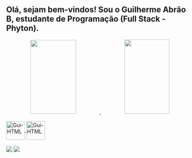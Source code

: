 ## Olá, sejam bem-vindos! Sou o Guilherme Abrão B, estudante de Programação (Full Stack - Phyton). 
 
<div align="center">
  <a href="https://github.com/guilhermeabraob">
  <img width="49.5%" height="199px" src="https://github-readme-stats.vercel.app/api?username=guilhermeabraob&show_icons=true&theme=blue-green&include_all_commits=true&count_private=true" style="max-width:100%;"/>
  <img width="49%" height="200.1px" src="https://github-readme-stats.vercel.app/api/top-langs/?username=guilhermeabraob&layout=compact&langs_count=7&theme=blue-green"/>
</div>
<div style="display: inline_block"><br>
   <img align="center" alt="Gui-HTML" height="50" width="50" src="https://cdn.jsdelivr.net/gh/devicons/devicon/icons/html5/html5-original-wordmark.svg"/>   
   <img align="center" alt="Gui-HTML" height="50" width="50" src="https://cdn.jsdelivr.net/gh/devicons/devicon/icons/css3/css3-original-wordmark.svg"/>
</div><br>
<div> 
  <a href="https://https://www.instagram.com/guilhermeabraob/" target="_blank"><img src="https://img.shields.io/badge/-Instagram-%23E4405F?style=for-the-badge&logo=instagram&logoColor=white" target="_blank"></a>
  <a href="https://www.linkedin.com/in/guilherme-abr%C3%A3o-b-ba1872108/" target="_blank"><img src="https://img.shields.io/badge/-LinkedIn-%230077B5?style=for-the-badge&logo=linkedin&logoColor=white" target="_blank"></a> 
</div>
